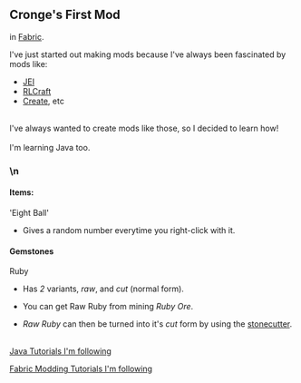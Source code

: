 ## Cronge's First Mod

in [Fabric](https://fabricmc.net).

I've just started out making mods because I've always been fascinated by mods like:
- [JEI](https://www.curseforge.com/minecraft/mc-mods/jei) 
- [RLCraft](https://www.curseforge.com/minecraft/modpacks/rlcraft)
- [Create](https://www.curseforge.com/minecraft/mc-mods/create), etc
<br>
I've always wanted to create mods like those, so I decided to learn how!
<br>
<br> I'm learning Java too.

### \n

#### Items:

'Eight Ball'
- Gives a random number everytime you right-click with it.

#### Gemstones

Ruby
- Has *2* variants, *raw*, and *cut* (normal form).

- You can get Raw Ruby from mining *Ruby Ore*.
- *Raw Ruby*  can then be turned into it's  *cut*  form by using the [stonecutter](https://minecraft.fandom.com/wiki/Stonecutter?so=search).


<br> [Java Tutorials I'm following](https://www.youtube.com/watch?v=oBwPZRk6-SE&list=PLKGarocXCE1FeXvEogpjz4SvHxF_FJRO6)

[Fabric Modding Tutorials I'm following](https://www.youtube.com/watch?v=RSqSZoJQXvg&list=PLKGarocXCE1EeLZggaXPJaARxnAbUD8Y_)


